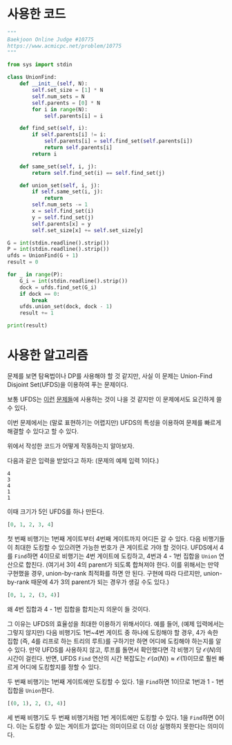 # 사용한 코드
```python
"""
Baekjoon Online Judge #10775
https://www.acmicpc.net/problem/10775
"""

from sys import stdin

class UnionFind:
    def __init__(self, N):
        self.set_size = [1] * N
        self.num_sets = N
        self.parents = [0] * N
        for i in range(N):
            self.parents[i] = i

    def find_set(self, i):
        if self.parents[i] != i:
            self.parents[i] = self.find_set(self.parents[i])
            return self.parents[i]
        return i

    def same_set(self, i, j):
        return self.find_set(i) == self.find_set(j)

    def union_set(self, i, j):
        if self.same_set(i, j):
            return
        self.num_sets -= 1
        x = self.find_set(i)
        y = self.find_set(j)
        self.parents[x] = y
        self.set_size[x] += self.set_size[y]

G = int(stdin.readline().strip())
P = int(stdin.readline().strip())
ufds = UnionFind(G + 1)
result = 0

for _ in range(P):
    G_i = int(stdin.readline().strip())
    dock = ufds.find_set(G_i)
    if dock == 0:
        break
    ufds.union_set(dock, dock - 1)
    result += 1

print(result)
```

# 사용한 알고리즘
문제를 보면 탐욕법이나 DP를 사용해야 할 것 같지만, 사실 이 문제는 Union-Find Disjoint Set(UFDS)을 이용하여 푸는 문제이다.

보통 UFDS는 [이런](https://www.acmicpc.net/problem/1717) [문제들](https://www.acmicpc.net/problem/1976)에 사용하는 것이 나을 것 같지만 이 문제에서도 요긴하게 쓸 수 있다.

이번 문제에서는 (말로 표현하기는 어렵지만) UFDS의 특성을 이용하여 문제를 빠르게 해결할 수 있다고 할 수 있다.

위에서 작성한 코드가 어떻게 작동하는지 알아보자.

다음과 같은 입력을 받았다고 하자: (문제의 예제 입력 1이다.)

```text
4
3
4
1
1
```

이때 크기가 5인 UFDS를 하나 만든다.

```python
[0, 1, 2, 3, 4]
```

첫 번째 비행기는 1번째 게이트부터 4번째 게이트까지 어디든 갈 수 있다. 다음 비행기들이 최대한 도킹할 수 있으려면 가능한 번호가 큰 게이트로 가야 할 것이다. UFDS에서 4를 `Find`하면 4이므로 비행기는 4번 게이트에 도킹하고, 4번과 4 - 1번 집합을 `Union` 연산으로 합친다. (여기서 3이 4의 parent가 되도록 합쳐져야 한다. 이를 위해서는 만약 구현했을 경우, union-by-rank 최적화를 하면 안 된다. 구현에 따라 다르지만, union-by-rank 때문에 4가 3의 parent가 되는 경우가 생길 수도 있다.)

```python
[0, 1, 2, (3, 4)]
```

왜 4번 집합과 4 - 1번 집합을 합치는지 의문이 들 것이다.

그 이유는 UFDS의 효율성을 최대한 이용하기 위해서이다. 예를 들어, (예제 입력에서는 그렇지 않지만) 다음 비행기도 1번~4번 게이트 중 하나에 도킹해야 할 경우, 4가 속한 집합 (즉, 4를 리프로 하는 트리의 루트)를 구하기만 하면 어디에 도킹해야 하는지를 알 수 있다. 만약 UFDS를 사용하지 않고, 루프를 돌면서 확인했다면 각 비행기 당 $\mathscr{O}(N)$의 시간이 걸린다. 반면, UFDS `Find` 연산의 시간 복잡도는 $\mathscr{O}(\alpha(N)) \approx \mathscr{O}(1)$이므로 훨씬 빠르게 어디에 도킹할지를 정할 수 있다.

두 번째 비행기는 1번째 게이트에만 도킹할 수 있다. 1을 `Find`하면 1이므로 1번과 1 - 1번 집합을 `Union`한다.

```python
[(0, 1), 2, (3, 4)]
```

세 번째 비행기도 두 번째 비행기처럼 1번 게이트에만 도킹할 수 있다. 1을 `Find`하면 0이다. 이는 도킹할 수 있는 게이트가 없다는 의미이므로 더 이상 실행하지 못한다는 의미이다.
